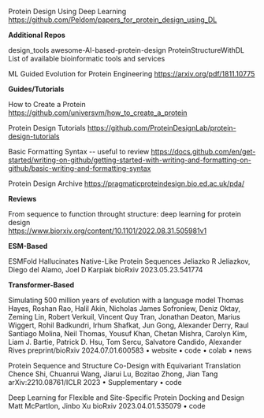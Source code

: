 Protein Design Using Deep Learning 
https://github.com/Peldom/papers_for_protein_design_using_DL

**Additional Repos**

design_tools
awesome-AI-based-protein-design
ProteinStructureWithDL
List of available bioinformatic tools and services

ML Guided Evolution for Protein Engineering 
https://arxiv.org/pdf/1811.10775

**Guides/Tutorials**

How to Create a Protein 
https://github.com/universvm/how_to_create_a_protein

Protein Design Tutorials 
https://github.com/ProteinDesignLab/protein-design-tutorials


Basic Formatting Syntax -- useful to review 
https://docs.github.com/en/get-started/writing-on-github/getting-started-with-writing-and-formatting-on-github/basic-writing-and-formatting-syntax

Protein Design Archive
https://pragmaticproteindesign.bio.ed.ac.uk/pda/


**Reviews** 

From sequence to function throught structure: deep learning for protein design  
https://www.biorxiv.org/content/10.1101/2022.08.31.505981v1



**ESM-Based**

ESMFold Hallucinates Native-Like Protein Sequences
Jeliazko R Jeliazkov, Diego del Alamo, Joel D Karpiak
bioRxiv 2023.05.23.541774


**Transformer-Based** 

Simulating 500 million years of evolution with a language model
Thomas Hayes, Roshan Rao, Halil Akin, Nicholas James Sofroniew, Deniz Oktay, Zeming Lin, Robert Verkuil, Vincent Quy Tran, Jonathan Deaton, Marius Wiggert, Rohil Badkundri, Irhum Shafkat, Jun Gong, Alexander Derry, Raul Santiago Molina, Neil Thomas, Yousuf Khan, Chetan Mishra, Carolyn Kim, Liam J. Bartie, Patrick D. Hsu, Tom Sercu, Salvatore Candido, Alexander Rives preprint/bioRxiv 2024.07.01.600583 • website • code • colab • news


Protein Sequence and Structure Co-Design with Equivariant Translation
Chence Shi, Chuanrui Wang, Jiarui Lu, Bozitao Zhong, Jian Tang
arXiv:2210.08761/ICLR 2023 • Supplementary • code

Deep Learning for Flexible and Site-Specific Protein Docking and Design
Matt McPartlon, Jinbo Xu
bioRxiv 2023.04.01.535079 • code
